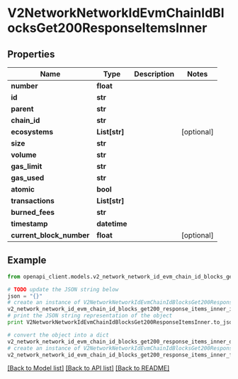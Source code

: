 # V2NetworkNetworkIdEvmChainIdBlocksGet200ResponseItemsInner


## Properties

Name | Type | Description | Notes
------------ | ------------- | ------------- | -------------
**number** | **float** |  | 
**id** | **str** |  | 
**parent** | **str** |  | 
**chain_id** | **str** |  | 
**ecosystems** | **List[str]** |  | [optional] 
**size** | **str** |  | 
**volume** | **str** |  | 
**gas_limit** | **str** |  | 
**gas_used** | **str** |  | 
**atomic** | **bool** |  | 
**transactions** | **List[str]** |  | 
**burned_fees** | **str** |  | 
**timestamp** | **datetime** |  | 
**current_block_number** | **float** |  | [optional] 

## Example

```python
from openapi_client.models.v2_network_network_id_evm_chain_id_blocks_get200_response_items_inner import V2NetworkNetworkIdEvmChainIdBlocksGet200ResponseItemsInner

# TODO update the JSON string below
json = "{}"
# create an instance of V2NetworkNetworkIdEvmChainIdBlocksGet200ResponseItemsInner from a JSON string
v2_network_network_id_evm_chain_id_blocks_get200_response_items_inner_instance = V2NetworkNetworkIdEvmChainIdBlocksGet200ResponseItemsInner.from_json(json)
# print the JSON string representation of the object
print V2NetworkNetworkIdEvmChainIdBlocksGet200ResponseItemsInner.to_json()

# convert the object into a dict
v2_network_network_id_evm_chain_id_blocks_get200_response_items_inner_dict = v2_network_network_id_evm_chain_id_blocks_get200_response_items_inner_instance.to_dict()
# create an instance of V2NetworkNetworkIdEvmChainIdBlocksGet200ResponseItemsInner from a dict
v2_network_network_id_evm_chain_id_blocks_get200_response_items_inner_form_dict = v2_network_network_id_evm_chain_id_blocks_get200_response_items_inner.from_dict(v2_network_network_id_evm_chain_id_blocks_get200_response_items_inner_dict)
```
[[Back to Model list]](../README.md#documentation-for-models) [[Back to API list]](../README.md#documentation-for-api-endpoints) [[Back to README]](../README.md)


